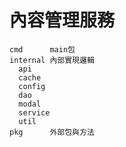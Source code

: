 內容管理服務
===

```text
cmd      main包
internal 內部實現邏輯
  api
  cache
  config
  dao
  modal
  service
  util
pkg      外部包與方法
```